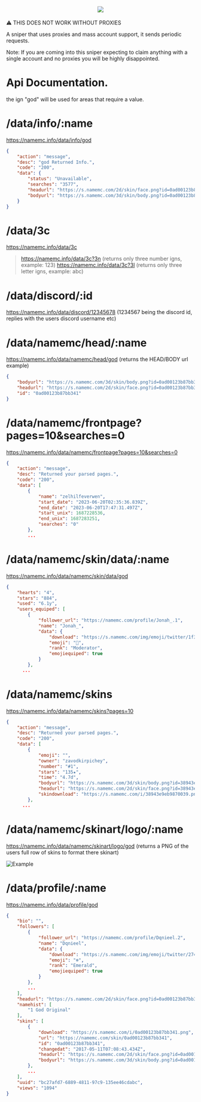 
<h1 align="center" class="icon">
  <a>
    <img src="https://avatars.githubusercontent.com/u/84757238?v=4"></img>
  </a>
</h1>

⚠️ THIS DOES NOT WORK WITHOUT PROXIES

A sniper that uses proxies and mass account support, it sends periodic requests.

Note: If you are coming into this sniper expecting to claim anything with a single account and no proxies you will be highly disappointed.

# Api Documentation.
the ign "god" will be used for areas that require a value.

# /data/info/:name
https://namemc.info/data/info/god

```json
{
    "action": "message",
    "desc": "god Returned Info.",
    "code": "200",
    "data": {
        "status": "Unavailable",
        "searches": "3577",
        "headurl": "https://s.namemc.com/2d/skin/face.png?id=0ad00123b87bb341\u0026scale=4",
        "bodyurl": "https://s.namemc.com/3d/skin/body.png?id=0ad00123b87bb341\u0026model=classic\u0026width=150\u0026height=200"
    }
}
```
# /data/3c
https://namemc.info/data/3c
> https://namemc.info/data/3c?3n (returns only three number igns, example: 123)
> https://namemc.info/data/3c?3l (returns only three letter igns, example: abc)

# /data/discord/:id
https://namemc.info/data/discord/12345678 (1234567 being the discord id, replies with the users discord username etc)

# /data/namemc/head/:name
https://namemc.info/data/namemc/head/god (returns the HEAD/BODY url example)
```json
{
    "bodyurl": "https://s.namemc.com/3d/skin/body.png?id=0ad00123b87bb341\u0026model=classic\u0026width=150\u0026height=200",
    "headurl": "https://s.namemc.com/2d/skin/face.png?id=0ad00123b87bb341\u0026scale=4",
    "id": "0ad00123b87bb341"
}
```

# /data/namemc/frontpage?pages=10&searches=0
https://namemc.info/data/namemc/frontpage?pages=10&searches=0 
```json
{
    "action": "message",
    "desc": "Returned your parsed pages.",
    "code": "200",
    "data": [
        {
            "name": "zelhilfeverwen",
            "start_date": "2023-06-20T02:35:36.839Z",
            "end_date": "2023-06-20T17:47:31.497Z",
            "start_unix": 1687228536,
            "end_unix": 1687283251,
            "searches": "0"
        },
        ...
```

# /data/namemc/skin/data/:name
https://namemc.info/data/namemc/skin/data/god
```json
{
    "hearts": "4",
    "stars": "884",
    "used": "6.1y",
    "users_equiped": [
        {
            "follower_url": "https://namemc.com/profile/Jonah_.1",
            "name": "Jonah_",
            "data": {
                "download": "https://s.namemc.com/img/emoji/twitter/1f30c.svg",
                "emoji": "🌌",
                "rank": "Moderator",
                "emojiequiped": true
            }
        },
      ...
```

# /data/namemc/skins
https://namemc.info/data/namemc/skins?pages=10
```json
{
    "action": "message",
    "desc": "Returned your parsed pages.",
    "code": "200",
    "data": [
        {
            "emoji": "",
            "owner": "zavodkirpichey",
            "number": "#1",
            "stars": "135★",
            "time": "4.7d",
            "bodyurl": "https://s.namemc.com/3d/skin/body.png?id=38943e9eb9870039\u0026model=classic\u0026width=150\u0026height=200",
            "headurl": "https://s.namemc.com/2d/skin/face.png?id=38943e9eb9870039\u0026scale=4",
            "skindownload": "https://s.namemc.com/i/38943e9eb9870039.png"
        },
      ...
```

# /data/namemc/skinart/logo/:name
https://namemc.info/data/namemc/skinart/logo/god (returns a PNG of the users full row of skins to format there skinart)

![Example](https://namemc.info/data/namemc/skinart/logo/SamouraiClaimer)

# /data/profile/:name
https://namemc.info/data/profile/god
```json
{
    "bio": "",
    "followers": [
        {
            "follower_url": "https://namemc.com/profile/Dqnieel.2",
            "name": "Dqnieel",
            "data": {
                "download": "https://s.namemc.com/img/emoji/twitter/2744-fe0f.svg",
                "emoji": "❄️",
                "rank": "Emerald",
                "emojiequiped": true
            }
        },
        ...
    ],
    "headurl": "https://s.namemc.com/2d/skin/face.png?id=0ad00123b87bb341\u0026scale=4",
    "namehist": [
        "1 God Original"
    ],
    "skins": [
        {
            "download": "https://s.namemc.com/i/0ad00123b87bb341.png",
            "url": "https://namemc.com/skin/0ad00123b87bb341",
            "id": "0ad00123b87bb341",
            "changedat": "2017-05-11T07:08:43.434Z",
            "headurl": "https://s.namemc.com/2d/skin/face.png?id=0ad00123b87bb341\u0026scale=4",
            "bodyurl": "https://s.namemc.com/3d/skin/body.png?id=0ad00123b87bb341\u0026model=classic\u0026width=150\u0026height=200"
        },
        ...
    ],
    "uuid": "bc27afd7-6889-4811-97c9-135ee46cdabc",
    "views": "1094"
}
```
